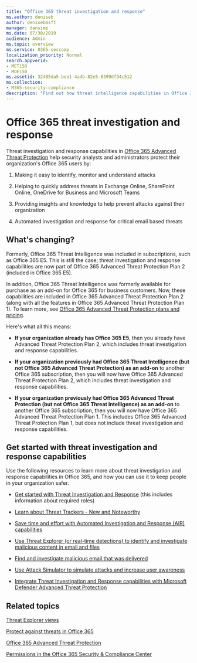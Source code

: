 ```yaml
---
title: "Office 365 threat investigation and response"
ms.author: deniseb
author: denisebmsft
manager: dansimp
ms.date: 07/30/2019
audience: Admin
ms.topic: overview
ms.service: O365-seccomp
localization_priority: Normal
search.appverid:
- MET150
- MOE150
ms.assetid: 32405da5-bee1-4a4b-82e5-8399df94c512
ms.collection: 
- M365-security-compliance
description: "Find out how threat intelligence capabilities in Office 365 Advanced Threat Protection can help you research threats against your organization, respond to malware, phishing, and other attacks that Office 365 has detected on your behalf, and search for threat indicators."
---
```


# Office 365 threat investigation and response

Threat investigation and response capabilities in [Office 365 Advanced Threat Protection](office-365-atp.md) help security analysts and administrators protect their organization's Office 365 users by:
  
1. Making it easy to identify, monitor and understand attacks
    
2. Helping to quickly address threats in Exchange Online, SharePoint Online, OneDrive for Business and Microsoft Teams
    
3. Providing insights and knowledge to help prevent attacks against their organization

4. Automated investigation and response for critical email based threats
    
 
## What's changing?

Formerly, Office 365 Threat Intelligence was included in subscriptions, such as Office 365 E5. This is still the case; threat investigation and response capabilities are now part of Office 365 Advanced Threat Protection Plan 2 (included in Office 365 E5). 

In addition, Office 365 Threat Intelligence was formerly available for purchase as an add-on for Office 365 for business customers. Now, these capabilities are included in Office 365 Advanced Threat Protection Plan 2 (along with all the features in Office 365 Advanced Threat Protection Plan 1). To learn more, see [Office 365 Advanced Threat Protection plans and pricing](https://products.office.com/exchange/advance-threat-protection).

Here's what all this means:

- **If your organization already has Office 365 E5**, then you already have Advanced Threat Protection Plan 2, which includes threat investigation and response capabilities.

- **If your organization previously had Office 365 Threat Intelligence (but not Office 365 Advanced Threat Protection) as an add-on** to another Office 365 subscription, then you will now have Office 365 Advanced Threat Protection Plan 2, which includes threat investigation and response capabilities. 

- **If your organization previously had Office 365 Advanced Threat Protection (but not Office 365 Threat Intelligence) as an add-on** to another Office 365 subscription, then you will now have Office 365 Advanced Threat Protection Plan 1. This includes Office 365 Advanced Threat Protection Plan 1, but does not include threat investigation and response capabilities.

## Get started with threat investigation and response capabilities

Use the following resources to learn more about threat investigation and response capabilities in Office 365, and how you can use it to keep people in your organization safer.
  
- [Get started with Threat Investigation and Response](get-started-with-ti.md) (this includes information about required roles)    
- [Learn about Threat Trackers - New and Noteworthy](threat-trackers.md)

- [Save time and effort with Automated Investigation and Response (AIR) capabilities](automated-investigation-response-office.md)

- [Use Threat Explorer (or real-time detections) to identify and investigate malicious content in email and files](threat-explorer.md)
    
- [Find and investigate malicious email that was delivered](investigate-malicious-email-that-was-delivered.md)
    
- [Use Attack Simulator to simulate attacks and increase user awareness](attack-simulator.md)
    
- [Integrate Threat Investigation and Response capabilities with Microsoft Defender Advanced Threat Protection](integrate-office-365-ti-with-wdatp.md)
    
## Related topics

[Threat Explorer views](threat-explorer-views.md)

[Protect against threats in Office 365](protect-against-threats.md)
  
[Office 365 Advanced Threat Protection](office-365-atp.md)
  
[Permissions in the Office 365 Security &amp; Compliance Center](permissions-in-the-security-and-compliance-center.md)
 
